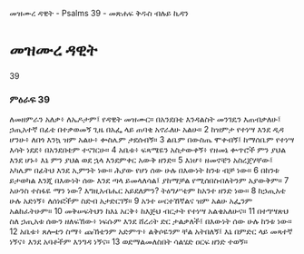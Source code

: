 ﻿
 መዝሙረ ዳዊት - Psalms 39 - መጽሐፍ ቅዱስ ብሉይ ኪዳን
# መዝሙረ ዳዊት
39
### ምዕራፍ 39
ለመዘምራን አለቃ፥ ለኤዶታም፤ የዳዊት መዝሙር። 
 በአንደበቴ እንዳልስት መንገዴን እጠብቃለሁ፤ ኃጢአተኛ በፊቴ በተቃወመኝ ጊዜ በአፌ ላይ ጠባቂ አኖራለሁ አልሁ።
2  ከዝምታ የተነሣ እንደ ዲዳ ሆንሁ፥ ለበጎ እንኳ ዝም አልሁ፥ ቍስሌም ታደሰብኝ።
3  ልቤም በውስጤ ሞቀብኝ፤ ከማሰቤም የተነሣ እሳት ነደደ፥ በአንደበቴም ተናገርሁ።
4  አቤቱ፥ ፍጻሜዬን አስታውቀኝ፥ የዘመኔ ቍጥሮች ምን ያህል እንደ ሆኑ፥ እኔ ምን ያህል ወደ ኋላ እንደምቀር አውቅ ዘንድ።
5  እነሆ፥ ዘመኖቼን አስረጀሃቸው፤ አካሌም በፊትህ እንደ ኢምንት ነው። ሕያው የሆነ ሰው ሁሉ በእውነት ከንቱ ብቻ ነው።
6  በከንቱ ይታወካል እንጂ በእውነት ሰው እንደ ጣላ ይመላለሳል፤ ያከማቻል የሚሰበስብለትንም አያውቅም።
7  አሁንስ ተስፋዬ ማን ነው? እግዚአብሔር አይደለምን? ትዕግሥቴም ከአንተ ዘንድ ነው።
8  ከኃጢአቴ ሁሉ አድነኝ፥ ለሰነፎችም ስድብ አታድርገኝ።
9  አንተ ሠርተኸኛልና ዝም አልሁ አፌንም አልከፈትሁም።
10  መቅሠፍትህን ከእኔ አርቅ፥ ከእጅህ ብርታት የተነሣ አልቄአለሁና።
11  በተግሣጽህ ስለ ኃጢአቱ ሰውን ዘለፍኸው፥ ነፍሱም እንደ ሸረሪት ድር ታልቃለች፤ በእውነት ሰው ሁሉ ከንቱ ነው።
12  አቤቱ፥ ጸሎቴን ስማ፥ ጩኸቴንም አድምጥ፥ ልቅሶዬንም ቸል አትበለኝ፤ እኔ በምድር ላይ መጻተኛ ነኝና፥ እንደ አባቶችም እንግዳ ነኝና።
13  ወደማልመለስበት ሳልሄድ ዐርፍ ዘንድ ተወኝ። 
